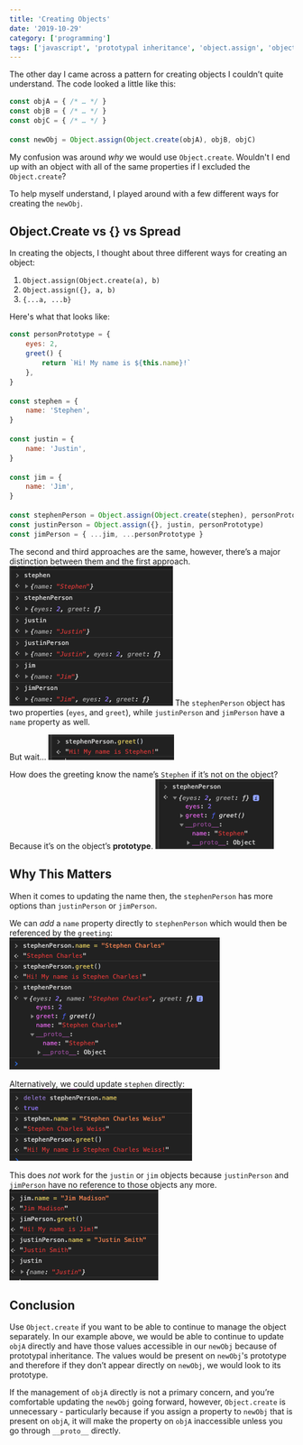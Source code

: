 ```yaml
---
title: 'Creating Objects'
date: '2019-10-29'
category: ['programming']
tags: ['javascript', 'prototypal inheritance', 'object.assign', 'object.create']
---
```


The other day I came across a pattern for creating objects I couldn’t quite understand. The code looked a little like this:

```javascript
const objA = { /* … */ }
const objB = { /* … */ }
const objC = { /* … */ }
​
const newObj = Object.assign(Object.create(objA), objB, objC)
```

My confusion was around _why_ we would use `Object.create`. Wouldn't I end up with an object with all of the same properties if I excluded the `Object.create`?

To help myself understand, I played around with a few different ways for creating the `newObj`.

## Object.Create vs {} vs Spread

In creating the objects, I thought about three different ways for creating an object:

1. `Object.assign(Object.create(a), b)`
1. `Object.assign({}, a, b)`
1. `{...a, ...b}`

Here's what that looks like:

```javascript
const personPrototype = {
    eyes: 2,
    greet() {
        return `Hi! My name is ${this.name}!`
    },
}

const stephen = {
    name: 'Stephen',
}

const justin = {
    name: 'Justin',
}

const jim = {
    name: 'Jim',
}

const stephenPerson = Object.assign(Object.create(stephen), personPrototype)
const justinPerson = Object.assign({}, justin, personPrototype)
const jimPerson = { ...jim, ...personPrototype }
```

The second and third approaches are the same, however, there’s a major distinction between them and the first approach.
![](./create-objects.png)
The `stephenPerson` object has two properties (`eyes`, and `greet`), while `justinPerson` and `jimPerson` have a `name` property as well.

But wait…
![](./stephenperson-greeting.png)

How does the greeting know the name’s `Stephen` if it’s not on the object? Because it’s on the object’s **prototype**.
![](./stephenperson-prototype.png)

## Why This Matters

When it comes to updating the name then, the `stephenPerson` has more options than `justinPerson` or `jimPerson`.

We can _add_ a `name` property directly to `stephenPerson` which would then be referenced by the `greeting`:
![](./stephenperson-add-name.png)

Alternatively, we could update `stephen` directly:
![](./stephen-add-name.png)

This does _not_ work for the `justin` or `jim` objects because `justinPerson` and `jimPerson` have no reference to those objects any more.
![](./justin-jim-add-name.png)

## Conclusion

Use `Object.create` if you want to be able to continue to manage the object separately. In our example above, we would be able to continue to update `objA` directly and have those values accessible in our `newObj` because of prototypal inheritance. The values would be present on `newObj`'s prototype and therefore if they don’t appear directly on `newObj`, we would look to its prototype.

If the management of `objA` directly is not a primary concern, and you’re comfortable updating the `newObj` going forward, however, `Object.create` is unnecessary - particularly because if you assign a property to `newObj` that is present on `objA`, it will make the property on `objA` inaccessible unless you go through `__proto__` directly.
